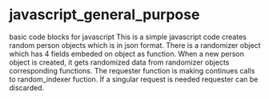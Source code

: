 # javascript_general_purpose
basic code blocks for javascript 
This is a simple javascript code creates random person objects which is in json format. There is a randomizer object which has 4 fields embeded on object as function. When a new person object is created, it gets randomized data from randomizer objects corresponding functions. The requester function is making continues calls to random_indexer fuction. İf a singular request is needed requester can be discarded.
